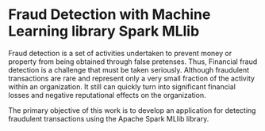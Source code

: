 # Fraud Detection with Machine Learning library Spark MLlib

Fraud detection is a set of activities undertaken to prevent money or property
from being obtained through false pretenses. Thus, Financial fraud detection is
a challenge that must be taken seriously. Although fraudulent transactions are
rare and represent only a very small fraction of the activity within an
organization. It still can quickly turn into significant financial losses and
negative reputational effects on the organization.

The primary objective of this work is to develop an application for detecting
fraudulent transactions using the Apache Spark MLlib library.
